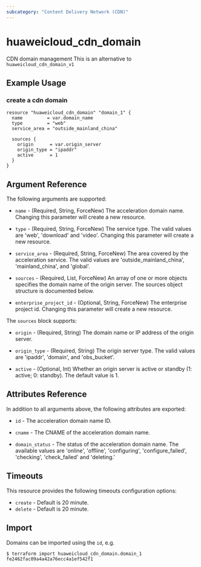 ```yaml
---
subcategory: "Content Delivery Network (CDN)"
---
```


# huaweicloud\_cdn\_domain

CDN domain management
This is an alternative to `huaweicloud_cdn_domain_v1`

## Example Usage

### create a cdn domain

```hcl
resource "huaweicloud_cdn_domain" "domain_1" {
  name         = var.domain_name
  type         = "web"
  service_area = "outside_mainland_china"

  sources {
    origin      = var.origin_server
    origin_type = "ipaddr"
    active      = 1
  }
}
```

## Argument Reference

The following arguments are supported:

* `name` - (Required, String, ForceNew) The acceleration domain name.
    Changing this parameter will create a new resource.

* `type` - (Required, String, ForceNew) The service type. The valid values are  'web', 'download' and 'video'.
    Changing this parameter will create a new resource.

* `service_area` - (Required, String, ForceNew) The area covered by the acceleration service. The valid values are 'outside_mainland_china', 'mainland_china', and 'global'.

* `sources` - (Required, List, ForceNew) An array of one or more objects specifies the domain name of the origin server.
    The sources object structure is documented below.

* `enterprise_project_id` - (Optional, String, ForceNew) The enterprise project id.
    Changing this parameter will create a new resource.

The `sources` block supports:

* `origin` - (Required, String) The domain name or IP address of the origin server.

* `origin_type` - (Required, String) The origin server type. The valid values are 'ipaddr', 'domain', and 'obs_bucket'.

* `active` - (Optional, Int) Whether an origin server is active or standby (1: active; 0: standby).
    The default value is 1.

## Attributes Reference

In addition to all arguments above, the following attributes are exported:

* `id` - The acceleration domain name ID.

* `cname` - The CNAME of the acceleration domain name.

* `domain_status` - The status of the acceleration domain name. The available values are
    'online', 'offline', 'configuring', 'configure_failed', 'checking', 'check_failed'  and 'deleting.'

## Timeouts
This resource provides the following timeouts configuration options:
- `create` - Default is 20 minute.
- `delete` - Default is 20 minute.

## Import

Domains can be imported using the `id`, e.g.

```
$ terraform import huaweicloud_cdn_domain.domain_1 fe2462fac09a4a42a76ecc4a1ef542f1
```
